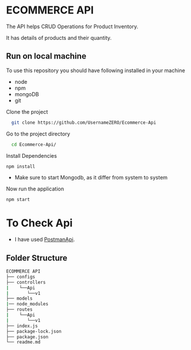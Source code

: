 # ECOMMERCE API

The API helps CRUD Operations for Product Inventory.

It has details of products and their quantity.

## Run on local machine

To use this repository you should have following
installed in your machine

- node
- npm
- mongoDB
- git

Clone the project

```bash
  git clone https://github.com/UsernameZERO/Ecommerce-Api
```

Go to the project directory

```bash
  cd Ecommerce-Api/

```

Install Dependencies

```bash
npm install
```

- Make sure to start Mongodb, as it differ from system to system

Now run the application

```bash
npm start
```

# To Check Api

- I have used [PostmanApi](https://www.postman.com/postman/workspace/postman-public-workspace/documentation/12959542-c8142d51-e97c-46b6-bd77-52bb66712c9a).

## Folder Structure

```bash
ECOMMERCE API
├── configs
├── controllers
|    └──Api
|       └──v1
├── models
|── node_modules
├── routes
|    └──Api
|       └──v1
├── index.js
├── package-lock.json
├── package.json
└── readme.md
```
